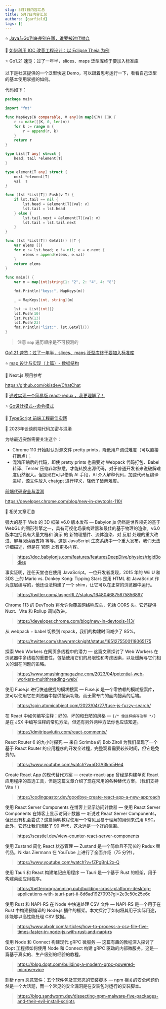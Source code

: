 ```yaml
---
slug: 5月7日内容汇总
title: 5月7日内容汇总
authors: [garfield]
tags: []
---
```


⭐️ [Java与Go到底差别在哪，谁要被时代抛弃](https://mp.weixin.qq.com/s/JkpzM06IWNb11wUaJWJn8Q)

📒 [如何利用 IOC 改善工程设计：以 Eclipse Theia 为例](https://mp.weixin.qq.com/s/6_2seJyDi47GNKT-pdh05Q)

⭐️ Go1.21 速览：过了一年半，slices、maps 泛型库终于要加入标准库

以下是社区提供的一个泛型快速 Demo，可以跟着思考运行一下，看看自己泛型的基本使用掌握的如何。

代码如下：

```go
package main

import "fmt"

func MapKeys[K comparable, V any](m map[K]V) []K {
    r := make([]K, 0, len(m))
    for k := range m {
        r = append(r, k)
    }
    return r
}

type List[T any] struct {
    head, tail *element[T]
}

type element[T any] struct {
    next *element[T]
    val  T
}

func (lst *List[T]) Push(v T) {
    if lst.tail == nil {
        lst.head = &element[T]{val: v}
        lst.tail = lst.head
    } else {
        lst.tail.next = &element[T]{val: v}
        lst.tail = lst.tail.next
    }
}

func (lst *List[T]) GetAll() []T {
    var elems []T
    for e := lst.head; e != nil; e = e.next {
        elems = append(elems, e.val)
    }
    return elems
}

func main() {
    var m = map[int]string{1: "2", 2: "4", 4: "8"}

    fmt.Println("keys:", MapKeys(m))

    _ = MapKeys[int, string](m)

    lst := List[int]{}
    lst.Push(10)
    lst.Push(13)
    lst.Push(23)
    fmt.Println("list:", lst.GetAll())
}
```

> 注意 `map` 遍历顺序是不可预测的

[Go1.21 速览：过了一年半，slices、maps 泛型库终于要加入标准库](https://mp.weixin.qq.com/s/1NuBnk8_lxmTi9N0biLa2g)

⭐️ [map 设计与实现（上篇）- 数据结构](https://mp.weixin.qq.com/s/EGM-ZXnuuWOdearV_xtdcQ)

📒 Next.js 项目参考

https://github.com/okisdev/ChatChat

📒 [通过实现一个简易版 react-redux ，我更理解了！](https://mp.weixin.qq.com/s/_6TfZpSHPzyaeJYYL3yDSA)

⭐️ [Go设计模式--命令模式](https://mp.weixin.qq.com/s/n1R1fnRZuDwlaQqsDh5y3g)

📒 [TypeScript 前端工程最佳实践](https://juejin.cn/post/7179791189812445244)

📒 2023年谈谈前端代码加密与混淆

为啥最近突然需要关注这个：

- Chrome 110 开始默认对源文件 pretty prints，降低用户调试难度（可以直接打断点）；
- 混淆压缩后的代码，即使 pretty prints 也需要对 Webpack 代码打包、Babel 转译、Terser 压缩非常熟悉，才能转换出源代码，对于普通开发者来说破解难度仍然很大。但是现在可以借助 AI 手段，AI 介入解释代码，加速代码反编译进程，源文件放入 chatgpt 进行释义，降低了破解难度。

[前端代码安全与混淆](https://juejin.cn/post/7220958805763522620)

https://developer.chrome.com/blog/new-in-devtools-110/

📒 相关文章汇总

强大的基于 Web 的 3D 框架 v6.0 版本发布 — Babylon.js 仍然是世界领先的基于 WebGL 的图形引擎之一，具有可视化场景构建器和最佳的基于物理的渲染。v6.0 版本包括具有大量文档和 演示 的 新物理插件、流体渲染、对 反射 处理的重大改进、屏幕阅读器支持 等等。这是 JavaScript 生态系统中一个重大发布，我们无法详细描述，但是在 官网 上有更多内容。

> https://doc.babylonjs.com/features/featuresDeepDive/physics/rigidBodies

事实证明，连任天堂也在使用 JavaScript。一位开发者发现，2015 年的 Wii U 和 3DS 上的 Mario vs. Donkey Kong: Tipping Stars 是用 HTML 和 JavaScript 作为底层编写的，他还设法构建了一个 shim，让它可以在正常的浏览器中运行。

> https://twitter.com/JasperRLZ/status/1648046875675856897

Chrome 113 的 DevTools 将允许你覆盖网络响应头，包括 CORS 头。它还提供 Nuxt、Vite 和 Rollup 调试改进。

> https://developer.chrome.com/blog/new-in-devtools-113/

从 webpack + babel 切换到 rspack，我们的构建时间减少了 85%。

> https://twitter.com/shawnrmcknight/status/1651275500118065175

探索 Web Workers 在网页多线程中的潜力 — 这篇文章探讨了 Web Workers 在浏览器中多线程的重要性，包括使用它们的局限性和考虑因素，以及缓解与它们相关的潜在问题的策略。

> https://www.smashingmagazine.com/2023/04/potential-web-workers-multithreading-web/

使用 Fuse.js 进行快速便捷的模糊搜索 — Fuse.js 是一个零依赖的模糊搜索库，您可以使用它在浏览器中提供搜索功能，而无需专门的面向搜索的后端。

> https://spin.atomicobject.com/2023/04/27/fuse-js-fuzzy-search/

在 React 中如何编写注释：好的、坏的和丑陋的风格 — `{/* 像这样编写注释 */}` 是在 JSX 中编写注释的常见方法，但还有另外两种方法你也应该知道。

> https://dmitripavlutin.com/react-comments/

React Router 6 的九小时探究 — 来自 Scrimba 的 Bob Ziroll 为我们呈现了一个基于 React Router 的应用程序的开发全过程，完整观看需要较长时间，但它是免费的。

> https://www.youtube.com/watch?v=nDGA3km5He4

Create React App 的现代替代方案 — create-react-app 曾经是构建单页 React 应用程序的首选工具，但是这篇文章介绍了现在常用的各种替代方案。（我们支持 Vite！）

> https://codingpastor.dev/goodbye-create-react-app-a-new-approach

使用 React Server Components 在博客上显示访问计数器 — 使用 React Server Components 在博客上显示访问计数器 — 听说过 React Server Components，但还没有机会尝试？这篇简明教程使用一个常见且易于理解的用例来试用 RSC。此外，它还让我们想起了 90 年代，这永远是一个好的氛围。

> https://scastiel.dev/view-counter-react-server-components

使用 Zustand 简化 React 状态管理 — Zustand 是一个简单且不冗长的 Redux 替代品，Niklas Ziermann 在 YouTube 上进行了全面介绍（75 分钟）。

> https://www.youtube.com/watch?v=fZPgBnL2x-Q

使用 Tauri 和 React 构建笔记应用程序 — Tauri 是一个基于 Rust 的框架，用于构建桌面应用程序。

> https://betterprogramming.pub/building-cross-platform-desktop-applications-with-tauri-part-ii-8d6ad1927093?gi=2e3c50c25e6c

使用 Rust 和 NAPI-RS 在 Node 中快速处理 CSV 文件 — NAPI-RS 是一个用于在 Rust 中构建预编译的 Node.js 插件的框架。本文探讨了如何将其用于实际用途，即能够以高性能处理 CSV 数据。

> https://www.alxolr.com/articles/how-to-process-a-csv-file-five-times-faster-in-node-js-with-rust-and-napi-rs

使用 Node 和 Connect 构建现代 gRPC 微服务 — 这篇有趣的教程深入探讨了 Dopt 工程师如何使用 Node 和 Connect 构建 gRPC 驱动的内部微服务。这是一篇基于真实的、生产级别的经验的教程。

> https://blog.dopt.com/building-a-modern-grpc-powered-microservice

剖析 npm 恶意软件：五个软件包及其邪恶的安装脚本 — npm 相关的安全问题仍然是一个大话题，而一个常见的安全漏洞是在安装包时运行的安装脚本。

> https://blog.sandworm.dev/dissecting-npm-malware-five-packages-and-their-evil-install-scripts
